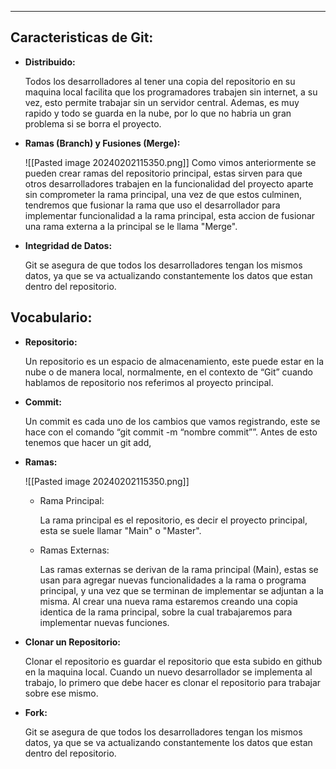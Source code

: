 
---
## **Caracteristicas de Git:**

- **Distribuido:**
    
    Todos los desarrolladores al tener una copia del repositorio en su maquina local  facilita que los programadores trabajen sin internet, a su vez, esto permite trabajar sin un servidor central. Ademas, es muy rapido y todo se guarda en la nube, por lo que no habria un gran problema si se borra el proyecto.
    
- **Ramas (Branch) y Fusiones (Merge):**
    
     ![[Pasted image 20240202115350.png]]
    Como vimos anteriormente se pueden crear ramas del repositorio principal, estas sirven para que otros desarrolladores trabajen en la funcionalidad del proyecto aparte sin comprometer la rama principal, una vez de que estos culminen, tendremos que fusionar la rama que uso el desarrollador para implementar funcionalidad a la rama principal, esta accion de fusionar una rama externa a la principal se le llama "Merge".
    
- **Integridad de Datos:**
    
    Git se asegura de que todos los desarrolladores tengan los mismos datos, ya que se va actualizando constantemente los datos que estan dentro del repositorio.
    

## **Vocabulario:**

- **Repositorio:**
    
    Un repositorio es un espacio de almacenamiento, este puede estar en la nube o de manera local, normalmente, en el contexto de “Git” cuando hablamos de repositorio nos referimos al proyecto principal.
    
- **Commit:**
    
    Un commit es cada uno de los cambios que vamos registrando, este se hace con el comando “git commit -m “nombre commit””. Antes de esto tenemos que hacer un git add,
    
- **Ramas:**
    
	![[Pasted image 20240202115350.png]]
    - Rama Principal:
        
        La rama principal es el repositorio, es decir el proyecto principal, esta se suele llamar "Main" o "Master".
        
    - Ramas Externas:
        
        Las ramas externas se derivan de la rama principal (Main), estas se usan para agregar nuevas funcionalidades a la rama o programa principal, y una vez que se terminan de implementar se adjuntan a la misma. Al crear una nueva rama estaremos creando una copia identica de la rama principal, sobre la cual trabajaremos para implementar nuevas funciones.
        
- **Clonar un Repositorio:**
    
    Clonar el repositorio es guardar el repositorio que esta subido en github en la maquina local. Cuando un nuevo desarrollador se implementa al trabajo, lo primero que debe hacer es clonar el repositorio para trabajar sobre ese mismo.
    
- **Fork:**
    
    Git se asegura de que todos los desarrolladores tengan los mismos datos, ya que se va actualizando constantemente los datos que estan dentro del repositorio.

